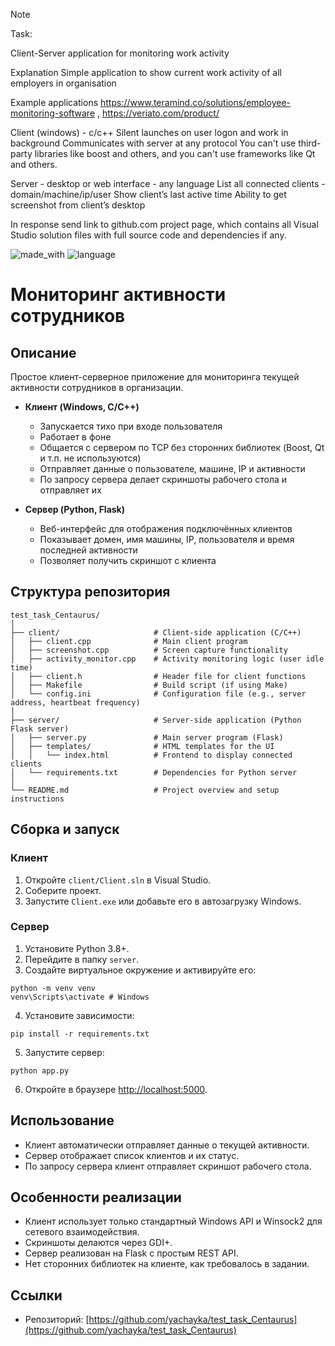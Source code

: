 > [!NOTE]
> Task:
> 
> Client-Server application for monitoring work activity
> 
> Explanation
> Simple application to show current work activity of all employers in organisation
> 
> Example applications 
> https://www.teramind.co/solutions/employee-monitoring-software , 
> https://veriato.com/product/
> 
> Client (windows) - c/c++
> Silent launches on user logon and work in background
> Communicates with server at any protocol
> You can't use third-party libraries like boost and others, and you can't use frameworks like Qt and others. 
> 
> Server - desktop or web interface - any language 
> List all connected clients - domain/machine/ip/user
> Show client’s last active time
> Ability to get screenshot from client’s desktop 
> 
> In response send link to github.com project page, which contains all Visual Studio solution files with full source code and dependencies if any.


![made_with](https://img.shields.io/badge/Language-С++-purple)
![language](https://img.shields.io/badge/Language-Python-blue)

# Мониторинг активности сотрудников

## Описание

Простое клиент-серверное приложение для мониторинга текущей активности сотрудников в организации.

- **Клиент (Windows, C/C++)**  
  - Запускается тихо при входе пользователя  
  - Работает в фоне  
  - Общается с сервером по TCP без сторонних библиотек (Boost, Qt и т.п. не используются)  
  - Отправляет данные о пользователе, машине, IP и активности  
  - По запросу сервера делает скриншоты рабочего стола и отправляет их

- **Сервер (Python, Flask)**  
  - Веб-интерфейс для отображения подключённых клиентов  
  - Показывает домен, имя машины, IP, пользователя и время последней активности  
  - Позволяет получить скриншот с клиента



## Структура репозитория

```
test_task_Centaurus/
│
├── client/                     # Client-side application (C/C++)
│   ├── client.cpp              # Main client program
│   ├── screenshot.cpp          # Screen capture functionality
│   ├── activity_monitor.cpp    # Activity monitoring logic (user idle time)
│   ├── client.h                # Header file for client functions
│   ├── Makefile                # Build script (if using Make)
│   └── config.ini              # Configuration file (e.g., server address, heartbeat frequency)
│
├── server/                     # Server-side application (Python Flask server)
│   ├── server.py               # Main server program (Flask)
│   ├── templates/              # HTML templates for the UI
│   │   └── index.html          # Frontend to display connected clients
│   └── requirements.txt        # Dependencies for Python server
│
└── README.md                   # Project overview and setup instructions

```



## Сборка и запуск

### Клиент

1. Откройте `client/Client.sln` в Visual Studio.
2. Соберите проект.
3. Запустите `Client.exe` или добавьте его в автозагрузку Windows.

### Сервер

1. Установите Python 3.8+.
2. Перейдите в папку `server`.
3. Создайте виртуальное окружение и активируйте его:


```
python -m venv venv
venv\Scripts\activate # Windows
```


4. Установите зависимости:

```
pip install -r requirements.txt
```

5. Запустите сервер:

```
python app.py
```


6. Откройте в браузере [http://localhost:5000](http://localhost:5000).



## Использование

- Клиент автоматически отправляет данные о текущей активности.
- Сервер отображает список клиентов и их статус.
- По запросу сервера клиент отправляет скриншот рабочего стола.



## Особенности реализации

- Клиент использует только стандартный Windows API и Winsock2 для сетевого взаимодействия.
- Скриншоты делаются через GDI+.
- Сервер реализован на Flask с простым REST API.
- Нет сторонних библиотек на клиенте, как требовалось в задании.



## Ссылки

- Репозиторий: [https://github.com/yachayka/test_task_Centaurus](https://github.com/yachayka/test_task_Centaurus)

